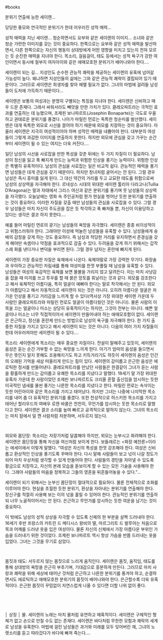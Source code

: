 #books

분위기 연출에 능한 세이렌...

당당한 풍모와 연극적인 분위기가 한데 어우러진 성적 매력...

성적 매력을 지닌 세이렌...
청순하면서도 요부와 같은 세이렌의 이미지...
소녀와 같은 청순 가련한 이미지를 갖는 것이 중요하다. 한쪽으로는 요부와 같은 성적 매력을 발산하면서, 다른 한쪽으로는 자신의 행동이 상대방에게 어떤 영향을 미치고 있는지 전혀 모르는 듯 순진한 매력을 지녀야 한다. 목소리, 걸음걸이, 태도 등에서는 성적 욕구가 강한 여인이면서 동시에 철부지 여자아이와 같은 애매모호한 분위기가 배어나와야 한다....

세이렌이 되는 길...
지성인도 순수한 관능적 쾌락을 제공하는 세이렌의 유혹에 넘어갈 가능성이 높다. 왜냐하면 지성인들의 삶에는 그와 같은 관능적 쾌락이 결핍되어 있기 때문이다. 그러므로 세이렌은 희생자를 찾아 헤맬 필요가 없다. 그녀의 마법에 걸려들 남성들이 도처에 가득하기 때문이다...

세이렌은 보통의 여성과는 분명히 구별되는 특징을 지녀야 한다. 세이렌은 신비하고 매우 드문 존재다. 그래서 싸워서라도 빼앗을 만한 가치가 있다. 클레오파트라는 극적인 효과를 연출하는 데 능했으며, 조제핀 보나파르트(Josephin Bonaparte)는 극도로 우울하고 권태로운 분위기를 풍겼다. 나아가 마릴린 먼로는 독특한 청순미를 발산했다. 세이렌은 대개 독특한 외모로 시선을 끌어야 하기 때문에 외모를 치장하는 것이 중요하다. 아울러 세이렌은 지극히 여성적이어야 하며 성적인 매력을 내뿜어야 한다. 대부분의 여성들이 그렇게 과감한 이미지를 연출하지 못한다. 하지만 외모에 관심을 갖고 가꾸는 순간부터 세이렌이 될 수 있는 여지는 더욱 커진다....

일단 남성의 시선을 사로잡을 만한 특성을 갖춘 뒤에는 두 가지 자질이 더 필요하다. 남성이 정신을 잃고 푹 빠지게 만드는 능력과 위험한 인상을 풍기는 능력이다. 위험한 인상은 특별히 유혹적이다. 남성의 관심을 사로잡는 일은 비교적 쉽다. 관능적인 매력을 풍기면 남성들은 대개 관심을 갖기 때문이다. 하지만 창녀처럼 굴어서는 안 된다. 그럴 경우 남성은 즉시 흥미를 잃게 된다. 그 대신 약간의 거리를 두고 교묘한 태도를 취함으로써 남성의 상상력을 자극해야 한다. 르네상스 시대의 위대한 세이렌 툴리아 다라고나(Tullia D’Aragona)는 말과 자태에서 그리스 여신과 같은 분위기를 풍기며 뭇 남성들의 상상력을 자극했다. 오늘날에는 영화 속 주인공처럼 뭔가 현실을 벗어난 듯한 분위기를 연출하는 것이 중요하다. 이러한 자질을 갖출 때만 남성들의 관심을 사로잡을 수 있다. 그럴 경우 남성들은 마치 자신이 주도권을 잡은 듯 착각하고 푹 빠져들 뿐, 자신이 이용당하고 있다는 생각은 결코 하지 못한다....

예를 들어 마릴린 먼로의 광기는 남성들의 욕망을 자극했다. 세이렌은 종종 비이성적이고 위험스러워야 한다. 그래야만 이성에 억눌린 남성들을 유혹할 수 있다. 남성들에게 숭배의 감정을 갖게 하는 것도 중요하다. 즉 남성과 적당한 거리를 유지하면서 존경심을 갖게 해야만 속셈이나 약점을 효과적으로 감출 수 있다. 두려움을 갖게 하기 위해서는 갑작스레 화를 낸다거나 변덕을 부리면 된다. 그럴 경우 남자는 혼란에 빠지게 된다.

  세이렌의 가장 중요한 자질은 육체에서 나온다. 육체야말로 가장 강력한 무기다. 화장술과 우아하고 관능적인 차림새를 통해 여성미를 한껏 부풀릴 때 남성을 유혹할 수 있다. 남성들은 여성의 육감적인 육체를 보면 물불을 가리지 않고 달려든다. 이는 마치 사냥감을 잡을 때 미끼를 쓰고 투우를 할 때 붉은 망토를 휘날리는 것과 같다. 외모를 강조한다고 해서 육체적인 아름다움, 특히 얼굴이 예뻐야 한다는 말로 착각해서는 안 된다. 외모가 아름답다고 해서 자동적으로 세이렌이 되는 것은 아니다. 오히려 아름다운 얼굴은 차가운 인상을 풍기고 거리감을 느끼게 할 수 있다(역사상 가장 위대한 세이렌 가운데 두 사람인 클레오파트라와 마릴린 먼로도 얼굴이 아름다웠던 것은 아니다). 물론 사람의 이목을 끄는 얼굴이나 미소는 상당히 유혹적이기는 하지만, 그것이 전부는 아니다. 예쁜 얼굴이나 미소는 너무 직접적이어서 세이렌이 만들어내야 하는 애매모호함이 없다. 세이렌은 은근하고, 정신을 혼란케 만드는 방법으로 남성의 욕구를 자극해야 한다. 한 가지 출중한 자질을 가지고 있다고 해서 세이렌이 되는 것은 아니다. 다음의 여러 가지 자질들이 한데 어우러져야만 세이렌이 될 수 있다....

목소리: 세이렌에게 목소리는 매우 중요한 자질이다. 전설이 말해주고 있듯이, 세이렌의 음성은 듣는 순간 거부할 수 없는 욕망을 느끼게 한다. 아기가 엄마의 음성을 들으면서 무슨 뜻인지 알지 못해도 조용해지기도 하고 키득거리기도 하듯이 세이렌의 음성은 인간의 오래된 기억을 새삼 떠올리게 만드는 힘이 있다. 세이렌의 감미롭고 은근한 음성은 에로틱한 정서를 만들어낸다. 클레오파트라를 만났던 사람들은 한결같이 그녀가 듣는 사람을 황홀하게 만드는 감미롭고 유쾌한 목소리를 지녔다고 말했다. 18세기 말 가장 위대한 유혹자 가운데 한 사람이었던 조제핀 보나파르트도 크리올 혼혈 출신임을 암시하는 듯한 이국적인 냄새를 물씬 풍기는 나른한 목소리를 지녔다고 한다. 마릴린 먼로는 속삭이는 듯한 어린아이와 같은 목소리를 가지고 태어났다. 하지만 그녀는 나중에 나지막한 목소리를 내어 좀 더 유혹적인 분위기를 풍겼다. 또한 천성적으로 허스키한 목소리를 가지고 태어난 할리우드의 여배우 로렌 바콜은 천천히, 무언가를 암시하는 듯한 목소리로 말했다고 한다. 세이렌은 결코 소리를 높여 빠르고 공격적으로 말하지 않는다. 그녀의 목소리는 마치 잠에서 덜 깬 사람처럼 차분하며, 서두르지 않는다.

   

  외모와 몸단장: 목소리는 자장가처럼 달콤해야 하지만, 외모는 눈부시고 화려해야 한다. 세이렌은 몸단장을 통해 자신을 여신처럼 보이게 한다. 보들레르는 <화장 예찬론>이라는 에세이에서 이렇게 말했다. “여성은 자신의 특성을 한껏 강조해야 한다. 여성은 신비롭고 환상적인 인상을 풍기도록 꾸며야 한다. 다시 말해 사람들이 보고 넋이 나갈 정도가 되어 마치 우상처럼 생각할 수 있게 만들어야 한다. 사람들의 경탄을 자아낼 수 있도록 황금으로 치장하고, 자신의 본래 모습을 돋보이게 할 수 있는 모든 기술을 사용해야 한다. 그래야 사람들의 마음을 정복하고 그들의 영혼을 뒤흔들어놓을 수 있다.”...

세이렌이 되기 위해서는 눈부신 몸단장이 절대적으로 필요하다. 물론 전체적으로 조화를 이루어야 한다. 현실을 초월한 듯한 분위기, 환상을 자아내는 분위기를 연출해야 한다. 장신구를 적절히 사용해 보는 이의 넋을 홀릴 수 있어야 한다. 관능적인 분위기를 연출하되 너무 노골적이어서는 안 된다. 은근하고 무언가를 암시하는 듯한 여운을 남기는 것이 중요하다.

  이 밖에도 남성의 성적 상상을 자극할 수 있도록 신체의 한 부분을 살짝 드러내야 한다. 16세기 후반 프랑스의 카트린 드 메디시스 왕비의 딸, 마르그리트 드 발루아는 처음으로 목과 어깨를 드러낸 옷을 입은 여성이다. 물론 자신의 신체에서 가장 아름다운 부위인 가슴을 드러내기 위한 것이었다. 조제핀 보나파르트 역시 항상 가슴을 반쯤 드러내는 옷을 입었다. 그녀는 그것을 무기로 삼았다.

   

  몸짓과 태도: 서두르지 않는 몸짓으로 느리게 움직인다. 세이렌은 몸짓, 움직임, 태도를 통해 상대방의 욕망을 은근히 부추기며, 기대감으로 흥분하게 만든다. 그러므로 마치 사랑과 쾌락을 위해 세상에 태어난 것처럼 은근하고 나른한 분위기를 풍겨야 하고, 순결하면서도 에로틱하고 애매모호한 분위기의 몸짓이 배어나와야 한다. 은근할수록 더욱 유혹적이다. 은근한 몸짓이 꾸밈없이 자연스럽게 나올 수 있다면 더할 나위 없이 좋다.

   

   

  │ 상징 │ 물. 세이렌의 노래는 마치 물처럼 유연하고 매혹적이다. 세이렌은 구체적인 형체가 없고 손으로 만질 수도 없는 존재다. 세이렌은 바다처럼 무한한 모험과 쾌락의 세계로 남성을 유혹한다. 마법에 걸린 남성들은 과거와 미래를 모두 잊어버린 채, 그녀의 노랫소리를 듣고 따라갔다가 바다에 빠져 죽는다....


